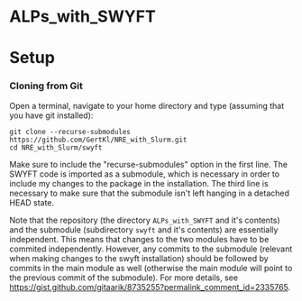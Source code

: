 # ALPs_with_SWYFT

# Setup

### Cloning from Git

Open a terminal, navigate to your home directory and type (assuming that you have git installed):

```
git clone --recurse-submodules https://github.com/GertKl/NRE_with_Slurm.git
cd NRE_with_Slurm/swyft
```

Make sure to include the "recurse-submodules" option in the first line. The SWYFT code is imported as a submodule, which is necessary in order to include my changes to the package in the installation. The third line is necessary to make sure that the submodule isn't left hanging in a detached HEAD state. 

Note that the repository (the directory ``ALPs_with_SWYFT`` and it's contents) and the submodule (subdirectory ``swyft`` and it's contents) are essentially independent. This means that changes to the two modules have to be commited independently. However, any commits to the submodule (relevant when making changes to the swyft installation) should be followed by commits in the main module as well (otherwise the main module will point to the previous commit of the submodule). For more details, see https://gist.github.com/gitaarik/8735255?permalink_comment_id=2335765. 
